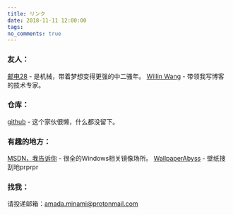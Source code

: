 ```yaml
---
title: リンク
date: 2018-11-11 12:00:00
tags:
no_comments: true
---
```


### 友人：<br>
[邮电28](https://space.bilibili.com/567042/) - 是机械，带着梦想变得更强的中二骚年。
[Willin Wang](https://sh.gg/) - 带领我写博客的技术专家。
<br>
### 仓库：<br>
[github](https://github.com/Jack091545) - 这个家伙很懒，什么都没留下。
<br>
### 有趣的地方：<br>
[MSDN，我告诉你](https://msdn.itellyou.cn/) - 很全的Windows相关镜像场所。
[WallpaperAbyss](https://wall.alphacoders.com/by_category.php?id=3&name=%E5%8A%A8%E6%BC%AB+%E5%A3%81%E7%BA%B8&lang=Chinese) - 壁纸搜刮地prprpr
<br>
### 找我：<br>
请投递邮箱：amada.minami@protonmail.com